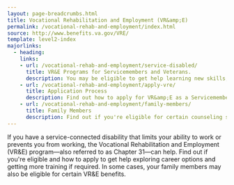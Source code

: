 ```yaml
---
layout: page-breadcrumbs.html
title: Vocational Rehabilitation and Employment (VR&amp;E)
permalink: /vocational-rehab-and-employment/index.html
source: http://www.benefits.va.gov/VRE/
template: level2-index
majorlinks:
  - heading:
    links:
    - url: /vocational-rehab-and-employment/service-disabled/
      title: VR&E Programs for Servicemembers and Veterans.
      description: You may be eligible to get help learning new skills, finding a new job, getting educational counseling, or returning to your former job. Choose your VR&E track.
    - url: /vocational-rehab-and-employment/apply-vre/
      title: Application Process
      description: Find out how to apply for VR&amp;E as a Servicemember or Veteran.
    - url: /vocational-rehab-and-employment/family-members/
      title: Family Members
      description: Find out if you're eligible for certain counseling services, training, and education benefits.
---
```


<div class="va-introtext">

If you have a service-connected disability that limits your ability to work or prevents you from working, the Vocational Rehabilitation and Employment (VR&amp;E) program—also referred to as Chapter 31—can help. Find out if you're eligible and how to apply to get help exploring career options and getting more training if required. In some cases, your family members may also be eligible for certain VR&E benefits.

</div>
